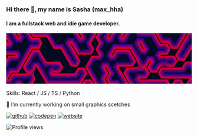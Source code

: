 ### Hi there 👋, my name is Sasha (max_hha)
#### I am a fullstack web and idie game developer.
![I am a fullstack web and idie game developer.](https://github.com/maxhha/maxhha/raw/master/banner.png)


Skills: React / JS / TS / Python

🔭 I’m currently working on small graphics scetches 

[<img src='https://cdn.jsdelivr.net/npm/simple-icons@3.0.1/icons/github.svg' alt='github' height='40'>](https://github.com/maxhha)  [<img src='https://cdn.jsdelivr.net/npm/simple-icons@3.0.1/icons/codepen.svg' alt='codepen' height='40'>](https://codepen.io/max_hha)  [<img src='https://cdn.jsdelivr.net/npm/simple-icons@3.0.1/icons/icloud.svg' alt='website' height='40'>](https://maxhha.github.io)  

![Profile views](https://gpvc.arturio.dev/maxhha)  
